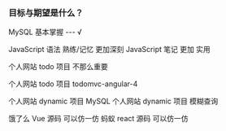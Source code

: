 ### 目标与期望是什么？


MySQL <!-- 达到 --> 基本掌握 --- √

JavaScript 语法 熟练/记忆 <!-- 达到 --> 更加深刻
JavaScript 笔记 <!-- 达到 --> 更加 实用

个人网站 todo 项目 <!-- 是 --> 不那么重要

个人网站 todo 项目 <!-- 修改 --> todomvc-angular-4

个人网站 dynamic 项目 <!-- 修改 --> MySQL
个人网站 dynamic 项目 <!-- 修改 --> 模糊查询

饿了么 Vue 源码 <!-- 是 --> 可以仿一仿
蚂蚁 react 源码 <!-- 是 --> 可以仿一仿









